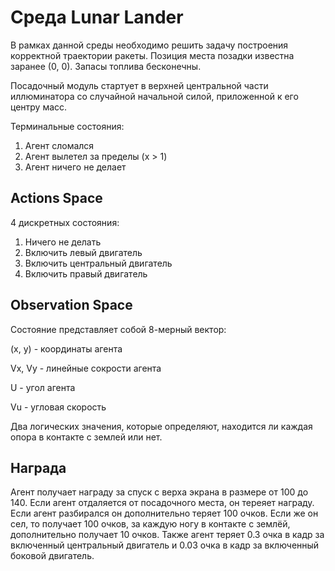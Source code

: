 # Среда Lunar Lander #

В рамках данной среды необходимо решить задачу построения корректной траектории
ракеты. Позиция места позадки известна заранее (0, 0). Запасы топлива бесконечны.

Посадочный модуль стартует в верхней центральной части иллюминатора со случайной начальной силой, приложенной к его центру масс.

Терминальные состояния:
1) Агент сломался
2) Агент вылетел за пределы (x > 1)
3) Агент ничего не делает

## Actions Space ##

4 дискретных состояния:

1) Ничего не делать
2) Включить левый двигатель
3) Включить центральный двигатель
4) Включить правый двигатель


## Observation Space ##

Состояние представляет собой 8-мерный вектор:

(x, y) - координаты агента

Vx, Vy - линейные сокрости агента

U - угол агента

Vu - угловая скорость

Два логических значения, которые определяют, находится ли каждая опора в контакте с землей или нет.


## Награда ##

Агент получает награду за спуск с верха экрана в размере от 100 до 140.
Если агент отдаляется от посадочного места, он тереяет награду. Если агент разбирался он дополнительно
теряет 100 очков. Если же он сел, то получает 100 очков, за каждую ногу в контакте с землёй, дополнительно
получает 10 очков. Также агент теряет 0.3 очка в кадр за включенный центральный двигатель и
0.03 очка в кадр за включенный боковой двигатель. 